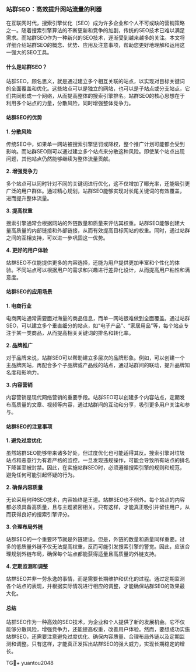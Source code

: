 ### 站群SEO：高效提升网站流量的利器

在互联网时代，搜索引擎优化（SEO）成为许多企业和个人不可或缺的营销策略之一。随着搜索引擎算法的不断更新和竞争的加剧，传统的SEO技术已难以满足需求。而站群SEO作为一种新兴的SEO技术，逐渐受到越来越多的关注。本文将详细介绍站群SEO的概念、优势、应用及注意事项，帮助您更好地理解和运用这一强大的SEO工具。

#### 什么是站群SEO？

站群SEO，顾名思义，就是通过建立多个相互关联的站点，以实现对目标关键词的全面覆盖和优化。这些站点可以是独立的网站，也可以是子站点或分支站点，它们共同形成一个网络，从而提高整体的搜索引擎排名。站群SEO的核心思想在于利用多个站点的力量，分散风险，同时增强整体竞争力。

#### 站群SEO的优势

**1. 分散风险**

传统SEO中，如果单一网站被搜索引擎惩罚或降权，整个推广计划可能都会受到影响。而站群SEO则可以通过建立多个站点来分散这种风险。即使某个站点出现问题，其他站点仍然能够继续为整体流量贡献。

**2. 增强竞争力**

多个站点可以同时针对不同的关键词进行优化，这不仅增加了曝光率，还能吸引更广泛的用户群体。通过精心规划，站群SEO能够实现对长尾关键词的有效覆盖，进而提升整体流量。

**3. 提高权重**

搜索引擎通常会根据网站的外链数量和质量来评估其权重。站群SEO能够创建大量高质量的内部链接和外部链接，从而有效提高目标网站的权重。同时，通过站群之间的互相支持，可以进一步巩固这一优势。

**4. 更好的用户体验**

站群SEO不仅能提供更多的内容选择，还能为用户提供更加丰富和个性化的体验。不同站点可以根据用户的需求和兴趣进行差异化设计，从而提高用户粘性和满意度。

#### 站群SEO的应用场景

**1. 电商行业**

电商网站通常需要面对海量的商品信息，而单一网站很难做到全面覆盖。通过站群SEO，可以建立多个垂直细分的站点，如“电子产品”、“家居用品”等，每个站点专注于某一类商品，从而提高相关关键词的排名和转化率。

**2. 品牌推广**

对于品牌来说，站群SEO可以帮助建立多层次的品牌形象。例如，可以创建一个主品牌网站，再配合多个子品牌或产品线的站点，通过站群间的联动，提升品牌知名度和影响力。

**3. 内容营销**

内容营销是现代网络营销的重要手段。站群SEO可以创建多个内容站点，定期发布高质量的文章、视频等内容，通过站群间的互动和分享，吸引更多用户关注和参与。

#### 站群SEO的注意事项

**1. 避免过度优化**

虽然站群SEO能够带来诸多好处，但过度优化也可能适得其反。搜索引擎对垃圾站点和恶意行为有着严格的监控，一旦发现违规操作，可能会导致所有站点的排名下降甚至被封禁。因此，在实施站群SEO时，必须遵循搜索引擎的规则和规范，避免任何可能引起怀疑的行为。

**2. 确保内容质量**

无论采用何种SEO技术，内容始终是王道。站群SEO也不例外。每个站点的内容都必须具备高质量，且与主题紧密相关。只有这样，才能真正吸引并留住用户，从而获得良好的搜索引擎评分。

**3. 合理布局外链**

站群SEO的一个重要环节就是外链建设。但是，外链的数量和质量同样重要。过多的低质量外链不仅无法提高权重，反而可能引发搜索引擎的警觉。因此，应该合理规划外链布局，确保每个站点都能获得适量且高质量的外链支持。

**4. 定期监测和调整**

站群SEO并非一劳永逸的事情，而是需要长期维护和优化的过程。通过定期监测各个站点的表现，并根据实际情况进行相应的调整，才能确保站群SEO的效果最大化。

#### 总结

站群SEO作为一种高效的SEO技术，为企业和个人提供了新的发展机会。它不仅能够分散风险，增强竞争力，还能提高权重，改善用户体验。然而，要想成功实施站群SEO，还需要注意避免过度优化、确保内容质量、合理布局外链以及定期监测和调整。只有这样，才能真正发挥出站群SEO的强大威力，实现长期稳定的增长。

TG💪+ yuantou2048